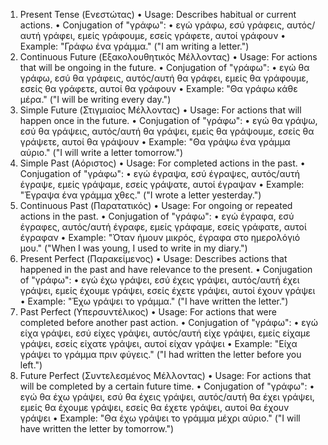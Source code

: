 ﻿1. Present Tense (Ενεστώτας)
 • Usage: Describes habitual or current actions.
 • Conjugation of "γράφω":
 • εγώ γράφω, εσύ γράφεις, αυτός/αυτή γράφει, εμείς γράφουμε, εσείς 
γράφετε, αυτοί γράφουν
 • Example: "Γράφω ένα γράμμα." ("I am writing a letter.")
2. Continuous Future (Εξακολουθητικός 
Μέλλοντας)
 • Usage: For actions that will be ongoing in the future.
 • Conjugation of "γράφω":
 • εγώ θα γράφω, εσύ θα γράφεις, αυτός/αυτή θα γράφει, εμείς θα γράφουμε, 
εσείς θα γράφετε, αυτοί θα γράφουν
 • Example: "Θα γράφω κάθε μέρα." ("I will be writing every day.")
3. Simple Future (Στιγμιαίος Μέλλοντας)
 • Usage: For actions that will happen once in the future.
 • Conjugation of "γράφω":
 • εγώ θα γράψω, εσύ θα γράψεις, αυτός/αυτή θα γράψει, εμείς θα 
γράψουμε, εσείς θα γράψετε, αυτοί θα γράψουν
 • Example: "Θα γράψω ένα γράμμα αύριο." ("I will write a letter 
tomorrow.")
4. Simple Past (Αόριστος)
 • Usage: For completed actions in the past.
 • Conjugation of "γράφω":
 • εγώ έγραψα, εσύ έγραψες, αυτός/αυτή έγραψε, εμείς γράψαμε, εσείς 
γράψατε, αυτοί έγραψαν
 • Example: "Έγραψα ένα γράμμα χθες." ("I wrote a letter yesterday.")
5. Continuous Past (Παρατατικός)
 • Usage: For ongoing or repeated actions in the past.
 • Conjugation of "γράφω":
 • εγώ έγραφα, εσύ έγραφες, αυτός/αυτή έγραφε, εμείς γράφαμε, εσείς 
γράφατε, αυτοί έγραφαν
 • Example: "Όταν ήμουν μικρός, έγραφα στο ημερολόγιό μου." 
("When I was young, I used to write in my diary.")
6. Present Perfect (Παρακείμενος)
 • Usage: Describes actions that happened in the past and have 
relevance to the present.
 • Conjugation of "γράφω":
 • εγώ έχω γράψει, εσύ έχεις γράψει, αυτός/αυτή έχει γράψει, εμείς έχουμε 
γράψει, εσείς έχετε γράψει, αυτοί έχουν γράψει
 • Example: "Έχω γράψει το γράμμα." ("I have written the letter.")
7. Past Perfect (Υπερσυντέλικος)
 • Usage: For actions that were completed before another past action.
 • Conjugation of "γράφω":
 • εγώ είχα γράψει, εσύ είχες γράψει, αυτός/αυτή είχε γράψει, εμείς είχαμε 
γράψει, εσείς είχατε γράψει, αυτοί είχαν γράψει
 • Example: "Είχα γράψει το γράμμα πριν φύγεις." ("I had written the 
letter before you left.")
8. Future Perfect (Συντελεσμένος Μέλλοντας)
 • Usage: For actions that will be completed by a certain future time.
 • Conjugation of "γράφω":
 • εγώ θα έχω γράψει, εσύ θα έχεις γράψει, αυτός/αυτή θα έχει γράψει, εμείς 
θα έχουμε γράψει, εσείς θα έχετε γράψει, αυτοί θα έχουν γράψει
 • Example: "Θα έχω γράψει το γράμμα μέχρι αύριο." ("I will have 
written the letter by tomorrow.")
